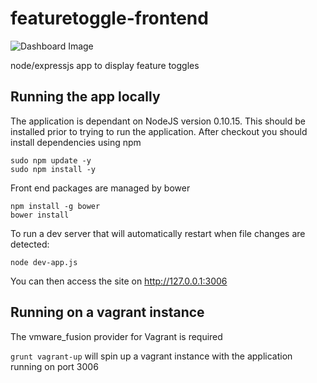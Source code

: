 featuretoggle-frontend
======================

![Dashboard Image](https://raw.github.com/opentable/featuretoggle-frontend/master/screenshots/dashboard.png?token=1033384__eyJzY29wZSI6IlJhd0Jsb2I6b3BlbnRhYmxlL2ZlYXR1cmV0b2dnbGUtZnJvbnRlbmQvbWFzdGVyL3NjcmVlbnNob3RzL2Rhc2hib2FyZC5wbmciLCJleHBpcmVzIjoxMzkzNzA5NTQ0fQ%3D%3D--c62040726360536c3a01a9b80caa42d7826d20a8 "Dashboard")


node/expressjs app to display feature toggles

Running the app locally
--

The application is dependant on NodeJS version 0.10.15. This should be installed prior to trying to run the application. After checkout you should install dependencies using npm

```
sudo npm update -y
sudo npm install -y
```

Front end packages are managed by bower 
```
npm install -g bower
bower install
```

To run a dev server that will automatically restart when file changes are detected:
```
node dev-app.js
```
You can then access the site on http://127.0.0.1:3006

Running on a vagrant instance
--

The vmware_fusion provider for Vagrant is required

`grunt vagrant-up` will spin up a vagrant instance with the application running on port 3006
